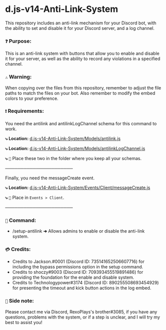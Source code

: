 # d.js-v14-Anti-Link-System
This repository includes an anti-link mechanism for your Discord bot, with the ability to set and disable it for your Discord server, and a log channel.

### `❓` **Purpose:**
This is an anti-link system with buttons that allow you to enable and disable it for your server, as well as the ability to record any violations in a specified channel.

### `⚠️` **Warning:**
When copying over the files from this repository, remember to adjust the file paths to match the files on your bot. Also remember to modify the embed colors to your preference.

### `❗` **Requirements:**
You need the antilink and antilinkLogChannel schema for this command to work.

**⤷ Location:** [d.js-v14-Anti-Link-System/Models/antilink.js](https://github.com/sharpenhead/d.js-v14-Anti-Link-System/blob/main/Models/antilink.js)

**⤷ Location:** [d.js-v14-Anti-Link-System/Models/antilinkLogChannel.js](https://github.com/sharpenhead/d.js-v14-Anti-Link-System/blob/main/Models/antilinkLogChannel.js)

**⤷** `📁` Place these two in the folder where you keep all your schemas.

**──────────────────────**

Finally, you need the messageCreate event.

**⤷ Location:** [d.js-v14-Anti-Link-System/Events/Client/messageCreate.js](https://github.com/sharpenhead/d.js-v14-Anti-Link-System/blob/main/Events/Client/messageCreate.js)

**⤷** `📁` Place in `Events > Client`.

**──────────────────────**

### `🔧` **Command:**
- /setup-antilink **➜** Allows admins to enable or disable the anti-link system.

### `💳` **Credits:**
- Credits to Jackson.#0001 (Discord ID: 735141652506607716) for including the bypass permissions option in the setup command.
- Credits to shoczy#9003 (Discord ID: 709393455519891486) for providing the foundation for the enable and disable system.
- Credits to Technologypower#3174 (Discord ID: 890255508693454929) for presenting the timeout and kick button actions in the log embed.

### `📝` **Side note:**
Please contact me via Discord, RexoPlays's brother#3085, if you have any questions, problems with the system, or if a step is unclear, and I will try my best to assist you!
